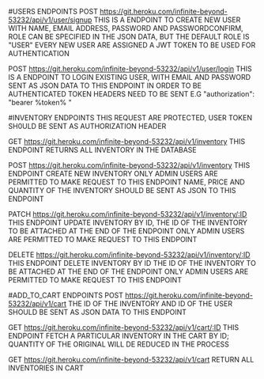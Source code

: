 #USERS ENDPOINTS
POST https://git.heroku.com/infinite-beyond-53232/api/v1/user/signup
THIS IS A ENDPOINT TO CREATE NEW USER WITH NAME, EMAIL ADDRESS, PASSWORD AND PASSWORDCONFIRM,
ROLE CAN BE SPECIFIED IN THE JSON DATA, BUT THE DEFAULT ROLE IS "USER"
EVERY NEW USER ARE ASSIGNED A JWT TOKEN TO BE USED FOR AUTHENTICATION 

POST https://git.heroku.com/infinite-beyond-53232/api/v1/user/login
THIS IS A ENDPOINT TO LOGIN EXISTING USER, WITH EMAIL AND PASSWORD SENT AS JSON DATA TO THIS ENDPOINT
IN ORDER TO BE AUTHENTICATED TOKEN HEADERS NEED TO BE SENT E.G
 "authorization": "bearer %token% "

#INVENTORY ENDPOINTS
THIS REQUEST ARE PROTECTED, USER TOKEN SH0ULD BE SENT AS AUTHORIZATION HEADER

GET https://git.heroku.com/infinite-beyond-53232/api/v1/inventory
THIS ENDPOINT RETURNS ALL INVENTORY IN THE DATABASE

POST https://git.heroku.com/infinite-beyond-53232/api/v1/inventory
THIS ENDPOINT CREATE NEW INVENTORY
ONLY ADMIN USERS ARE PERMITTED TO MAKE REQUEST TO THIS ENDPOINT
NAME, PRICE AND QUANTITY OF THE INVENTORY SHOULD BE SENT AS JSON TO THIS ENDPOINT

PATCH https://git.heroku.com/infinite-beyond-53232/api/v1/inventory/:ID
THIS ENDPOINT UPDATE INVENTORY BY ID,
THE ID OF THE INVENTORY TO BE ATTACHED AT THE END OF THE ENDPOINT
ONLY ADMIN USERS ARE PERMITTED TO MAKE REQUEST TO THIS ENDPOINT

DELETE https://git.heroku.com/infinite-beyond-53232/api/v1/inventory/:ID
THIS ENDPOINT DELETE INVENTORY BY ID
THE ID OF THE INVENTORY TO BE ATTACHED AT THE END OF THE ENDPOINT
ONLY ADMIN USERS ARE PERMITTED TO MAKE REQUEST TO THIS ENDPOINT

#ADD_TO_CART ENDPOINTS
POST https://git.heroku.com/infinite-beyond-53232/api/v1/cart
THE ID OF THE INVENTORY AND ID OF THE USER SHOULD BE SENT AS JSON DATA TO THIS ENDPOINT

GET https://git.heroku.com/infinite-beyond-53232/api/v1/cart/:ID
THIS ENDPOINT FETCH A PARTICULAR INVENTORY IN THE CART BY ID;
QUANTITY OF THE ORIGINAL WILL DE REDUCED IN THE PROCESS

GET https://git.heroku.com/infinite-beyond-53232/api/v1/cart
RETURN ALL INVENTORIES IN CART